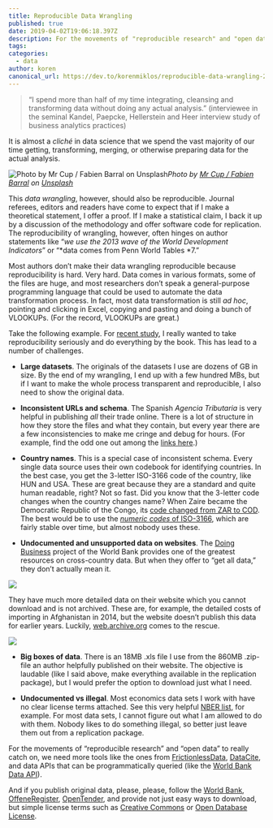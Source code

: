 ```yaml
---
title: Reproducible Data Wrangling
published: true
date: 2019-04-02T19:06:18.397Z
description: For the movements of "reproducible research" and "open data" to catch on, we need more tools to assist. 
tags:
categories:
  - data
author: koren
canonical_url: https://dev.to/korenmiklos/reproducible-data-wrangling-24eb
---
```


> “I spend more than half of my time integrating, cleansing and transforming data without doing any actual analysis.” (interviewee in the seminal Kandel, Paepcke, Hellerstein and Heer interview study of business analytics practices)

It is almost a *cliché* in data science that we spend the vast majority of our time getting, transforming, merging, or otherwise preparing data for the actual analysis.

![Photo by [Mr Cup / Fabien Barral](https://unsplash.com/@iammrcup?utm_source=medium&utm_medium=referral) on [Unsplash](https://unsplash.com?utm_source=medium&utm_medium=referral)](https://cdn-images-1.medium.com/max/8576/0*9F8L8Wj47VUOvtWF)*Photo by [Mr Cup / Fabien Barral](https://unsplash.com/@iammrcup?utm_source=medium&utm_medium=referral) on [Unsplash](https://unsplash.com?utm_source=medium&utm_medium=referral)*

This *data wrangling*, however, should also be reproducible. Journal referees, editors and readers have come to expect that if I make a theoretical statement, I offer a proof. If I make a statistical claim, I back it up by a discussion of the methodology and offer software code for replication. The reproducibility of wrangling, however, often hinges on author statements like “*we use the 2013 wave of the World Development Indicators*” or “*data comes from Penn World Tables *7.”

Most authors don’t make their data wrangling reproducible because reproducibility is hard. Very hard. Data comes in various formats, some of the files are huge, and most researchers don’t speak a general-purpose programming language that could be used to automate the data transformation process. In fact, most data transformation is still *ad hoc*, pointing and clicking in Excel, copying and pasting and doing a bunch of VLOOKUPs. (For the record, VLOOKUPs are great.)

Take the following example. For [recent study](http://miklos.koren.hu/papers/peer_reviewed_publications/administrative_barriers_to_trade/), I really wanted to take reproducibility seriously and do everything by the book. This has lead to a number of challenges.

* **Large datasets**. The originals of the datasets I use are dozens of GB in size. By the end of my wrangling, I end up with a few hundred MBs, but if I want to make the whole process transparent and reproducible, I also need to show the original data.

* **Inconsistent URLs and schema**. The Spanish *Agencia Tributaria* is very helpful in publishing *all* their trade online. There is a lot of structure in how they store the files and what they contain, but every year there are a few inconsistencies to make me cringe and debug for hours. (For example, find the odd one out among the [links here](https://www.agenciatributaria.es/AEAT.internet/Inicio/La_Agencia_Tributaria/Memorias_y_estadisticas_tributarias/Estadisticas/_Comercio_exterior_/Datos_estadisticos/Descarga_de_Datos_Estadisticos/Descarga_de_datos_mensuales_maxima_desagregacion_en_Euros__centimos_/2009/Enero/Enero.shtml).)

* **Country names**. This is a special case of inconsistent schema. Every single data source uses their own codebook for identifying countries. In the best case, you get the 3-letter ISO-3166 code of the country, like HUN and USA. These are great because they are a standard and quite human readable, right? Not so fast. Did you know that the 3-letter code changes when the country changes name? When Zaire became the Democratic Republic of the Congo, its [code changed from ZAR to COD](https://www.iso.org/obp/ui/#iso:code:3166:ZR). The best would be to use the [*numeric codes* of ISO-3166](http://en.wikipedia.org/wiki/ISO_3166-1_numeric), which are fairly stable over time, but almost nobody uses these.

* **Undocumented and unsupported data on websites**. The [Doing Business](http://doingbusiness.org/) project of the World Bank provides one of the greatest resources on cross-country data. But when they offer to “get all data,” they don’t actually mean it.

![](https://cdn-images-1.medium.com/max/2000/0*23yVozJ8i5uo3TPI.png)

They have much more detailed data on their website which you cannot download and is not archived. These are, for example, the detailed costs of importing in Afghanistan in 2014, but the website doesn’t publish this data for earlier years. Luckily, [web.archive.org](http://web.archive.org/web/20091003023159/http://www.doingbusiness.org/ExploreTopics/TradingAcrossBorders/Details.aspx?economyid=2) comes to the rescue.

![](https://cdn-images-1.medium.com/max/2000/0*0lGAN_KO3AuJYFMs.png)

* **Big boxes of data**. There is an 18MB .xls file I use from the 860MB .zip-file an author helpfully published on their website. The objective is laudable (like I said above, make everything available in the replication package), but I would prefer the option to download just what I need.

* **Undocumented vs illegal**. Most economics data sets I work with have no clear license terms attached. See this very helpful [NBER list](https://www.nber.org/data/), for example. For most data sets, I cannot figure out what I am allowed to do with them. Nobody likes to do something illegal, so better just leave them out from a replication package.

For the movements of “reproducible research” and “open data” to really catch on, we need more tools like the ones from [FrictionlessData](https://frictionlessdata.io/), [DataCite](https://datacite.org/), and data APIs that can be programmatically queried (like the [World Bank Data API](http://data.worldbank.org/developers/api-overview)).

And if you publish original data, please, please, follow the [World Bank](https://datacatalog.worldbank.org/search?sort_by=field_wbddh_modified_date&sort_order=DESC#), [OffeneRegister](https://offeneregister.de/daten/), [OpenTender](https://opentender.eu/start), and provide not just easy ways to download, but simple license terms such as [Creative Commons](https://creativecommons.org/) or [Open Database License](https://en.wikipedia.org/wiki/Open_Database_License).
